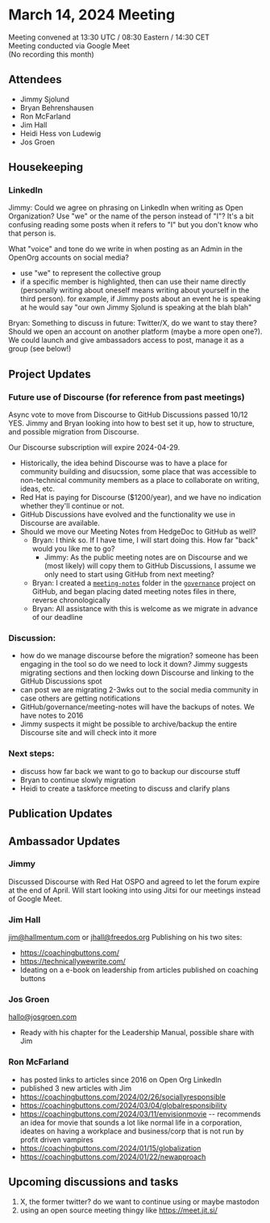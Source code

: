 # March 14, 2024 Meeting
Meeting convened at 13:30 UTC / 08:30 Eastern / 14:30 CET  
Meeting conducted via Google Meet  
(No recording this month)

## Attendees
- Jimmy Sjolund
- Bryan Behrenshausen
- Ron McFarland
- Jim Hall
- Heidi Hess von Ludewig
- Jos Groen


## Housekeeping
### LinkedIn
Jimmy: Could we agree on phrasing on LinkedIn when writing as Open Organization? Use "we" or the name of the person instead of "I"? It's a bit confusing reading some posts when it refers to "I" but you don't know who that person is. 

What "voice" and tone do we write in when posting as an Admin in the OpenOrg accounts on social media?
- use "we" to represent the collective group 
- if a specific member is highlighted, then can use their name directly (personally writing about oneself means writing about yourself in the third person). for example, if Jimmy posts about an event he is speaking at he would say "our own Jimmy Sjolund is speaking at the blah blah"

Bryan: Something to discuss in future: Twitter/X, do we want to stay there? Should we open an account on another platform (maybe a more open one?). We could launch and give ambassadors access to post, manage it as a group (see below!)


## Project Updates
### Future use of Discourse (for reference from past meetings)
Async vote to move from Discourse to GitHub Discussions passed 10/12 YES. Jimmy and Bryan looking into how to best set it up, how to structure, and possible migration from Discourse.

Our Discourse subscription will expire 2024-04-29.

- Historically, the idea behind Discourse was to have a place for community building and disucssion, some place that was accessible to non-technical community members as a place to collaborate on writing, ideas, etc.
- Red Hat is paying for Discourse ($1200/year), and we have no indication whether they'll continue or not.
- GitHub Discussions have evolved and the functionality we use in Discourse are available.
- Should we move our Meeting Notes from HedgeDoc to GitHub as well?
  - Bryan: I think so. If I have time, I will start doing this. How far "back" would you like me to go?
      - Jimmy: As the public meeting notes are on Discourse and we (most likely) will copy them to GitHub Discussions, I assume we only need to start using GitHub from next meeting?
  - Bryan: I created a [`meeting-notes`](https://github.com/open-organization/governance/tree/master/meeting-notes) folder in the [`governance`](https://github.com/open-organization/governance) project on GitHub, and began placing dated meeting notes files in there, reverse chronologically
  - Bryan: All assistance with this is welcome as we migrate in advance of our deadline

### Discussion: 
- how do we manage discourse before the migration? someone has been engaging in the tool so do we need to lock it down? Jimmy suggests migrating sections and then locking down Discourse and linking to the GitHub Discussions spot 
- can post we are migrating 2-3wks out to the social media community in case others are getting notifications
- GitHub/governance/meeting-notes will have the backups of notes. We have notes to 2016  
- Jimmy suspects it might be possible to archive/backup the entire Discourse site and will check into it more


### Next steps: 
- discuss how far back we want to go to backup our discourse stuff
- Bryan to continue slowly migration 
- Heidi to create a taskforce meeting to discuss and clarify plans 

## Publication Updates



## Ambassador Updates
### Jimmy
Discussed Discourse with Red Hat OSPO and agreed to let the forum expire at the end of April.
Will start looking into using Jitsi for our meetings instead of Google Meet.

### Jim Hall
jim@hallmentum.com or jhall@freedos.org
Publishing on his two sites: 
- https://coachingbuttons.com/
- https://technicallywewrite.com/
- Ideating on a e-book on leadership from articles published on coaching buttons 

### Jos Groen
hallo@josgroen.com
- Ready with his chapter for the Leadership Manual, possible share with Jim 

### Ron McFarland
- has posted links to articles since 2016 on Open Org LinkedIn
- published 3 new articles with Jim
- https://coachingbuttons.com/2024/02/26/sociallyresponsible 
- https://coachingbuttons.com/2024/03/04/globalresponsibility 
- https://coachingbuttons.com/2024/03/11/envisionmovie -- recommends an idea for movie that sounds a lot like normal life in a corporation, ideates on having a workplace and business/corp that is not run by profit driven vampires 
- https://coachingbuttons.com/2024/01/15/globalization 
- https://coachingbuttons.com/2024/01/22/newapproach


## Upcoming discussions and tasks
 1. X, the former twitter? do we want to continue using or maybe mastodon
 2. using an open source meeting thingy like https://meet.jit.si/
 
